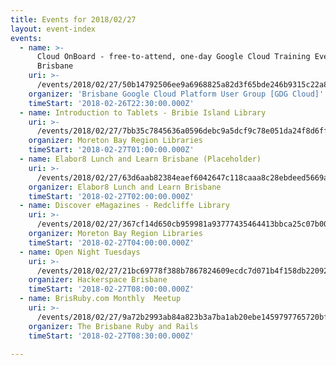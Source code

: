 ```yaml
---
title: Events for 2018/02/27
layout: event-index
events:
  - name: >-
      Cloud OnBoard - free-to-attend, one-day Google Cloud Training Event in
      Brisbane
    uri: >-
      /events/2018/02/27/50b14792506ee9a6968825a82d3f65bde246b9315c22a83faff1f949df8b9e1b
    organizer: 'Brisbane Google Cloud Platform User Group [GDG Cloud]'
    timeStart: '2018-02-26T22:30:00.000Z'
  - name: Introduction to Tablets - Bribie Island Library
    uri: >-
      /events/2018/02/27/7bb35c7845636a0596debc9a5dcf9c78e051da24f8d6ff161667fbfc9fc08f37
    organizer: Moreton Bay Region Libraries
    timeStart: '2018-02-27T01:00:00.000Z'
  - name: Elabor8 Lunch and Learn Brisbane (Placeholder)
    uri: >-
      /events/2018/02/27/63d6aab82384eaef6042647c118caaa8c28ebdeed5669a5e6b3f43cbfc857de4
    organizer: Elabor8 Lunch and Learn Brisbane
    timeStart: '2018-02-27T02:00:00.000Z'
  - name: Discover eMagazines - Redcliffe Library
    uri: >-
      /events/2018/02/27/367cf14d650cb959981a93777435464413bbca25c07b00113801951e468039a7
    organizer: Moreton Bay Region Libraries
    timeStart: '2018-02-27T04:00:00.000Z'
  - name: Open Night Tuesdays
    uri: >-
      /events/2018/02/27/21bc69778f388b7867824609ecdc7d071b4f158db22092af1cdeee609b078d74
    organizer: Hackerspace Brisbane
    timeStart: '2018-02-27T08:00:00.000Z'
  - name: BrisRuby.com Monthly  Meetup
    uri: >-
      /events/2018/02/27/9a72b2993ab84a823b3a7ba1ab20ebe1459797765720bfc2194b6bdb49f71bd9
    organizer: The Brisbane Ruby and Rails
    timeStart: '2018-02-27T08:30:00.000Z'

---
```

